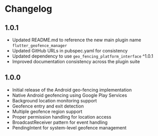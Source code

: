 # Changelog

## 1.0.1

* Updated README.md to reference the new main plugin name `flutter_geofence_manager`
* Updated GitHub URLs in pubspec.yaml for consistency
* Updated dependency to use `geo_fencing_platform_interface` ^1.0.1
* Improved documentation consistency across the plugin suite

## 1.0.0

* Initial release of the Android geo-fencing implementation
* Native Android geofencing using Google Play Services
* Background location monitoring support
* Geofence entry and exit detection
* Multiple geofence region support
* Proper permission handling for location access
* BroadcastReceiver pattern for event handling
* PendingIntent for system-level geofence management
